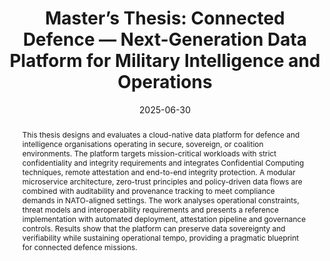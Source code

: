 ---
title: "Master’s Thesis: Connected Defence — Next-Generation Data Platform for Military Intelligence and Operations"

authors:
  - admin

date: '2025-06-30'
publishDate: '2025-06-25'

publication_types: ['thesis']

publication: University of the Bundeswehr Munich, Department of Computer Science, Institute for Software Technology
publication_short: UniBw M

abstract: >
  This thesis designs and evaluates a cloud-native data platform for defence and
  intelligence organisations operating in secure, sovereign, or coalition
  environments. The platform targets mission-critical workloads with strict
  confidentiality and integrity requirements and integrates Confidential
  Computing techniques, remote attestation and end-to-end integrity protection.
  A modular microservice architecture, zero-trust principles and policy-driven
  data flows are combined with auditability and provenance tracking to meet
  compliance demands in NATO-aligned settings. The work analyses operational
  constraints, threat models and interoperability requirements and presents a
  reference implementation with automated deployment, attestation pipeline and
  governance controls. Results show that the platform can preserve data
  sovereignty and verifiability while sustaining operational tempo, providing a
  pragmatic blueprint for connected defence missions.

summary: >
  Cloud-native, zero-trust data platform for connected defence: Confidential
  Computing, remote attestation, integrity/audit and policy-driven governance
  for NATO-aligned operations.

tags:
  - Confidential Computing
  - Cloud-Native
  - Defence
  - Data Platform
  - Remote Attestation
  - Zero Trust
  - Data Sovereignty
  - Compliance

featured: true

links:
  - type: pdf
    url: "/files/20250625_MT_nxt-gen-data-platform_VP.pdf"
  - type: slides
    url: "/files/20250627_MT_Pres_VP.pdf"

image:
  caption: "Master’s Thesis at UniBw M, 2025"
  focal_point: "top"
  preview_only: false

projects:
  - master-thesis
---